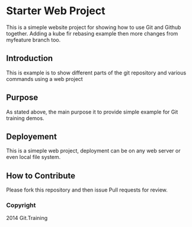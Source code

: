 # Starter Web Project
This is a simeple website project for showing how to use Git and Github together. Adding a kube fir rebasing example
then more changes from myfeature branch too.
## Introduction
This is example is to show different parts of the git repository and various commands using a web project
## Purpose
As stated above, the main purpose it to provide simple example for Git training demos.
## Deployement
This is a simeple web project, deployment can be on any web server or even local file system.
## How to Contribute


Please fork this repository and then issue Pull requests for review.


### Copyright

2014 Git.Training